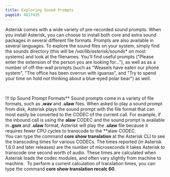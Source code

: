 ```yaml
---
title: Exploring Sound Prompts
pageid: 4817435
---
```


Asterisk comes with a wide variety of pre-recorded sound prompts. When you install Asterisk, you can choose to install both core and extra sound packages in several different file formats. Prompts are also available in several languages. To explore the sound files on your system, simply find the sounds directory (this will be  */var/lib/asterisk/sounds** on most systems) and look at the filenames. You'll find useful prompts ("Please enter the extension of the person you are looking for..."), as well as as a number of off-the-wall prompts (such as "Weasels have eaten our phone system", "The office has been overrun with iguanas", and "Try to spend your time on hold not thinking about a blue-eyed polar bear") as well.

 




!!! tip Sound Prompt Formats** Sound prompts come in a variety of file formats, such as **.wav** and **.ulaw** files. When asked to play a sound prompt from disk, Asterisk plays the sound prompt with the file format that can most easily be converted to the CODEC of the current call. For example, if the inbound call is using the **alaw** CODEC and the sound prompt is available in **.gsm** and **.ulaw** format, Asterisk will play the **.ulaw** file because it requires fewer CPU cycles to transcode to the **alaw
    CODEC.  
     You can type the command **core show translation** at the Asterisk CLI to see the transcoding times for various CODECs. The times reported (in Asterisk 1.6.0 and later releases) are the number of microseconds it takes Asterisk to transcode one second worth of audio. These times are calculated when Asterisk loads the codec modules, and often vary slightly from machine to machine.  To perform a current calculation of translation times, you can type the command **core show translation recalc 60**.

      
[//]: # (end-tip)



